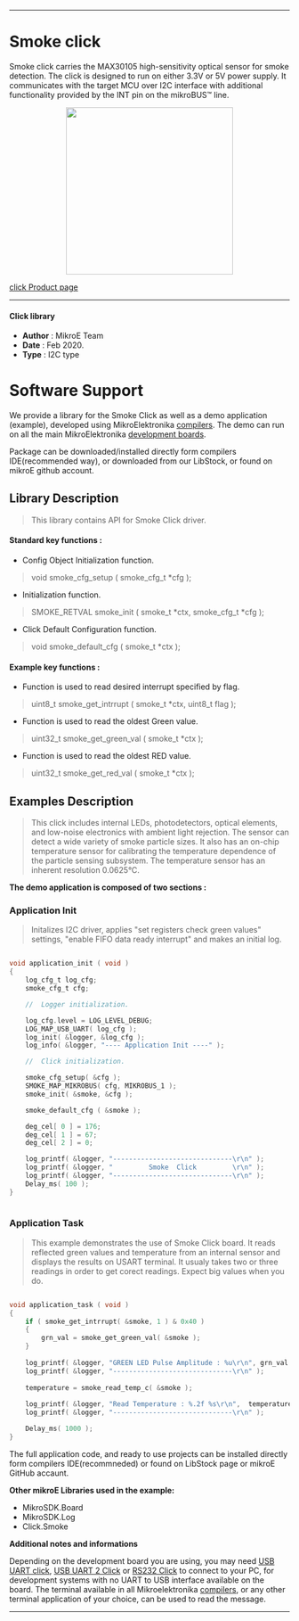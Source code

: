  
---
# Smoke click

Smoke click carries the MAX30105 high-sensitivity optical sensor for smoke detection. The click is designed to run on either 3.3V or 5V power supply. It communicates with the target MCU over I2C interface with additional functionality provided by the INT pin on the mikroBUS™ line.

<p align="center">
  <img src="https://download.mikroe.com/images/click_for_ide/smoke_click.png" height=300px>
</p>


[click Product page](<https://www.mikroe.com/smoke-click>)

---


#### Click library 

- **Author**        : MikroE Team
- **Date**          : Feb 2020.
- **Type**          : I2C type


# Software Support

We provide a library for the Smoke Click 
as well as a demo application (example), developed using MikroElektronika 
[compilers](https://shop.mikroe.com/compilers). 
The demo can run on all the main MikroElektronika [development boards](https://shop.mikroe.com/development-boards).

Package can be downloaded/installed directly form compilers IDE(recommended way), or downloaded from our LibStock, or found on mikroE github account. 

## Library Description

> This library contains API for Smoke Click driver.

#### Standard key functions :

- Config Object Initialization function.
> void smoke_cfg_setup ( smoke_cfg_t *cfg ); 
 
- Initialization function.
> SMOKE_RETVAL smoke_init ( smoke_t *ctx, smoke_cfg_t *cfg );

- Click Default Configuration function.
> void smoke_default_cfg ( smoke_t *ctx );


#### Example key functions :

- Function is used to read desired interrupt specified by flag.
> uint8_t smoke_get_intrrupt ( smoke_t *ctx, uint8_t flag );
 
- Function is used to read the oldest Green value.
> uint32_t smoke_get_green_val ( smoke_t *ctx );

- Function is used to read the oldest RED value.
> uint32_t smoke_get_red_val ( smoke_t *ctx );

## Examples Description

>  This click includes internal LEDs, photodetectors, optical elements, and low-noise electronics 
> with ambient light rejection. The sensor can detect a wide variety of smoke particle sizes. 
> It also has an on-chip temperature sensor for calibrating the temperature dependence of the 
> particle sensing subsystem. The temperature sensor has an inherent resolution 0.0625°C.

**The demo application is composed of two sections :**

### Application Init 

> Initalizes I2C driver, applies "set registers check green values" settings,  "enable FIFO data ready interrupt" and makes an initial log.

```c

void application_init ( void )
{
    log_cfg_t log_cfg;
    smoke_cfg_t cfg;

    //  Logger initialization.

    log_cfg.level = LOG_LEVEL_DEBUG;
    LOG_MAP_USB_UART( log_cfg );
    log_init( &logger, &log_cfg );
    log_info( &logger, "---- Application Init ----" );

    //  Click initialization.

    smoke_cfg_setup( &cfg );
    SMOKE_MAP_MIKROBUS( cfg, MIKROBUS_1 );
    smoke_init( &smoke, &cfg );

    smoke_default_cfg ( &smoke );

    deg_cel[ 0 ] = 176;
    deg_cel[ 1 ] = 67;
    deg_cel[ 2 ] = 0;

    log_printf( &logger, "------------------------------\r\n" );
    log_printf( &logger, "         Smoke  Click         \r\n" );
    log_printf( &logger, "------------------------------\r\n" );
    Delay_ms( 100 );
}
  
```

### Application Task

> This example demonstrates the use of Smoke Click board. It reads reflected green values and
> temperature from an internal sensor and displays the results on USART terminal.
> It usualy takes two or three readings in order to get corect readings. Expect big values when you do.

```c

void application_task ( void )
{
    if ( smoke_get_intrrupt( &smoke, 1 ) & 0x40 )
    {
        grn_val = smoke_get_green_val( &smoke );
    }
    
    log_printf( &logger, "GREEN LED Pulse Amplitude : %u\r\n", grn_val );
    log_printf( &logger, "------------------------------\r\n" );
    
    temperature = smoke_read_temp_c( &smoke );
    
    log_printf( &logger, "Read Temperature : %.2f %s\r\n",  temperature, deg_cel );
    log_printf( &logger, "------------------------------\r\n" );

    Delay_ms( 1000 );
} 

```


The full application code, and ready to use projects can be  installed directly form compilers IDE(recommneded) or found on LibStock page or mikroE GitHub accaunt.

**Other mikroE Libraries used in the example:** 

- MikroSDK.Board
- MikroSDK.Log
- Click.Smoke

**Additional notes and informations**

Depending on the development board you are using, you may need 
[USB UART click](https://shop.mikroe.com/usb-uart-click), 
[USB UART 2 Click](https://shop.mikroe.com/usb-uart-2-click) or 
[RS232 Click](https://shop.mikroe.com/rs232-click) to connect to your PC, for 
development systems with no UART to USB interface available on the board. The 
terminal available in all Mikroelektronika 
[compilers](https://shop.mikroe.com/compilers), or any other terminal application 
of your choice, can be used to read the message.



---
